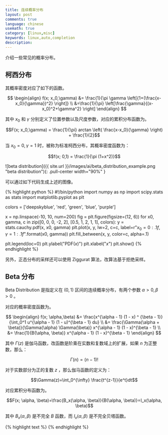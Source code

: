 ```yaml
---
title: 连续概率分布
layout: post
comments: true
language: chinese
usemath: true
category: [linux,misc]
keywords: linux,auto,completion
description:
---
```


介绍一些常见的概率分布。

<!-- more -->

## 柯西分布

其概率密度对应了如下的函数。

$$
\begin{align}
f(x; x_0,\gamma) &= \frac{1}{\pi \gamma \left[{1+(\frac{x-x_0}{\gamma})^2} \right]} \\
&=\frac{1}{\pi} \left[\frac{\gamma}{(x-x_0)^2+\gamma^2} \right]
\end{align}
$$

其中 $x_0$ 和 $\gamma$ 分别定义了位置参数以及尺度参数，对应的累积分布函数为。

$$F(x; x_0,\gamma) = \frac{1}{\pi} arctan \left( \frac{x-x_0}{\gamma} \right) + \frac{1}{2}$$

当 $x_0=0, \gamma=1$ 时，被称为标准柯西分布，其概率密度函数为：

$$f(x; 0,1) = \frac{1}{\pi (1+x^2)}$$

![beta distribution]({{ site.url }}/images/ai/beta_distribution_example.png "beta distribution"){: .pull-center width="90%" }

可以通过如下代码生成上述的图像。

{% highlight python %}
#!/bin/python
import numpy as np
import scipy.stats as stats
import matplotlib.pyplot as plt

colors = ['deepskyblue', 'red', 'green', 'blue', 'purple']

x = np.linspace(-10, 10, num=200)
fig = plt.figure(figsize=(12, 6))
for x0, gamma, c in zip([0, 0, 0, -2, 2], [0.5, 1, 2, 1, 1], colors):
    y = stats.cauchy.pdf(x, x0, gamma)
    plt.plot(x, y, lw=2, c=c, label=r"$x_0={0:.1f}, \gamma={1:.1f}$".format(x0, gamma))
    plt.fill_between(x, y, color=c, alpha=.1)

plt.legend(loc=0)
plt.ylabel("PDF($x$)")
plt.xlabel("$x$")
plt.show()
{% endhighlight %}

另外，正态分布的采样还可以使用 Ziggurat 算法，改算法基于拒绝采样。

## Beta 分布

Beta Distribution 是指定义在 $(0, 1)$ 区间的连续概率分布，有两个参数 $\alpha > 0, \beta > 0$ 。

对应的概率密度函数为。

$$
\begin{align}
f(x; \alpha,\beta) &= \frac{x^{\alpha - 1} (1 - x) ^ {\beta - 1}} {\int_0^1 u^{\alpha - 1} (1 - u)^{\beta - 1} du} \\
&= \frac{\Gamma(\alpha + \beta)}{\Gamma(\alpha) \Gamma(\beta)} x^{\alpha - 1} (1 - x)^{\beta - 1} \\
&= \frac{1}{B(\alpha, \beta)} x^{\alpha - 1} (1 - x)^{\beta - 1}
\end{align}
$$

其中 $\Gamma(z)$ 是伽马函数，改函数是阶乘在实数和复数域上的扩展，如果 $n$ 为正整数，那么：

$$\Gamma(n)=(n-1)!$$

对于实数部分为正的复数 $z$ ，那么伽马函数的定义为：

$$\Gamma(z)=\int_0^{\infty} \frac{t^{z-1}}{e^t}dt$$

对应累积分布函数为。

$$F(x; \alpha, \beta)=\frac{B_x(\alpha, \beta)}{B(\alpha, \beta)}=I_x(\alpha, \beta)$$

其中 $B_x(\alpha, \beta)$ 是不完全 $B$ 函数，而 $I_x(\alpha, \beta)$ 是不完全贝塔函数。

<!--
Beta分布
https://docs.scipy.org/doc/scipy/reference/generated/scipy.stats.beta.html
https://www.zhihu.com/question/30269898
https://www.jianshu.com/p/6ee90ba47b4a
Gamma函数的来源
https://cosx.org/2013/01/lda-math-gamma-function/

https://blog.csdn.net/watkinsong/article/details/46348853

Exponential 指数分布 -> Gamma 分布 -> Beta 分布
-->

{% highlight text %}
{% endhighlight %}
